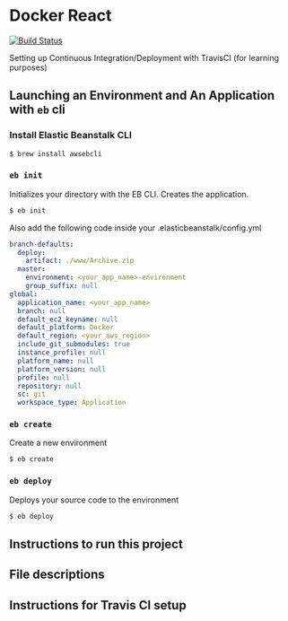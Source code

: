 # Docker React 

[![Build Status](https://travis-ci.com/sergiopichardo/docker-react.svg?branch=master)](https://travis-ci.com/sergiopichardo/docker-react)

Setting up Continuous Integration/Deployment with TravisCI (for learning purposes)

## Launching an Environment and An Application with `eb` cli
### Install Elastic Beanstalk CLI 
```sh
$ brew install awsebcli
```

### `eb init`
Initializes your directory with the EB CLI. Creates the application.
```sh
$ eb init
```

Also add the following code inside your .elasticbeanstalk/config.yml
```yml
branch-defaults:
  deploy:
    artifact: ./www/Archive.zip
  master:
    environment: <your_app_name>-environment
    group_suffix: null
global:
  application_name: <your_app_name>
  branch: null
  default_ec2_keyname: null
  default_platform: Docker
  default_region: <your_aws_region>
  include_git_submodules: true
  instance_profile: null
  platform_name: null
  platform_version: null
  profile: null
  repository: null
  sc: git
  workspace_type: Application
```


### `eb create`
Create a new environment
```sh
$ eb create
```

### `eb deploy`
Deploys your source code to the environment 
```sh 
$ eb deploy
```


## Instructions to run this project 
<Will go here>


## File descriptions 
<Will go here>


## Instructions for Travis CI setup
